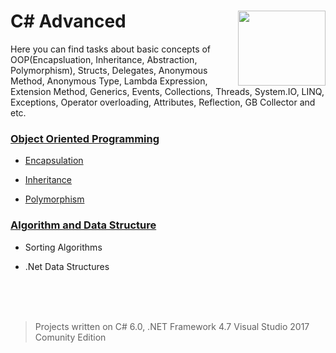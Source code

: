 
# C# Advanced <img src="https://user-images.githubusercontent.com/45730967/52584834-942ed480-2e4c-11e9-8e2a-387dd091cde4.png" align="right" width="140px" height="120px" /> 
Here you can find tasks about basic concepts of OOP(Encapsluation, Inheritance, Abstraction, Polymorphism), Structs, Delegates, Anonymous Method, Anonymous Type, Lambda Expression, Extension Method, Generics, Events, Collections, Threads, System.IO, LINQ, Exceptions, Operator overloading, Attributes, Reflection, GB Collector and etc.
<br>

### [**Object Oriented Programming**](https://docs.microsoft.com/en-us/dotnet/csharp/programming-guide/concepts/object-oriented-programming)

* [Encapsulation](https://www.tutorialspoint.com/csharp/csharp_encapsulation.htm)

* [Inheritance](https://docs.microsoft.com/en-us/dotnet/csharp/tutorials/inheritance)

* [Polymorphism](https://docs.microsoft.com/en-us/dotnet/csharp/programming-guide/classes-and-structs/polymorphism) 

### [**Algorithm and Data Structure**](http://www.uomisan.edu.iq/library/admin/book/19226579694.pdf)

* Sorting Algorithms

* .Net Data Structures




 




<br>
<br>
<br>

> Projects written on C# 6.0, .NET Framework 4.7 Visual Studio 2017 Comunity Edition


